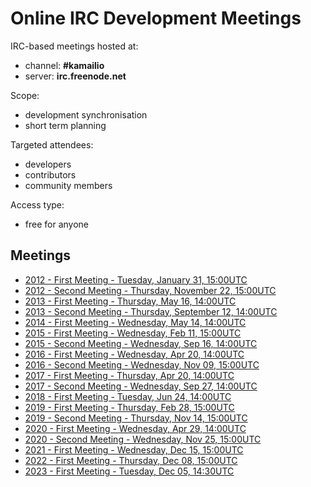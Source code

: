 # Online IRC Development Meetings

IRC-based meetings hosted at:

-   channel: **#kamailio**
-   server: **irc.freenode.net**

Scope:

-   development synchronisation
-   short term planning

Targeted attendees:

-   developers
-   contributors
-   community members

Access type:

-   free for anyone

## Meetings

-   [2012 - First Meeting - Tuesday, January 31, 15:00UTC](irc-meetings/2012a.md)
-   [2012 - Second Meeting - Thursday, November 22, 15:00UTC](irc-meetings/2012b.md)
-   [2013 - First Meeting - Thursday, May 16, 14:00UTC](irc-meetings/2013a.md)
-   [2013 - Second Meeting - Thursday, September 12, 14:00UTC](irc-meetings/2013b.md)
-   [2014 - First Meeting - Wednesday, May 14, 14:00UTC](irc-meetings/2014a.md)
-   [2015 - First Meeting - Wednesday, Feb 11, 15:00UTC](irc-meetings/2015a.md)
-   [2015 - Second Meeting - Wednesday, Sep 16, 14:00UTC](irc-meetings/2015b.md)
-   [2016 - First Meeting - Wednesday, Apr 20, 14:00UTC](irc-meetings/2016a.md)
-   [2016 - Second Meeting - Wednesday, Nov 09, 15:00UTC](irc-meetings/2016b.md)
-   [2017 - First Meeting - Thursday, Apr 20, 14:00UTC](irc-meetings/2017a.md)
-   [2017 - Second Meeting - Wednesday, Sep 27, 14:00UTC](irc-meetings/2017b.md)
-   [2018 - First Meeting - Tuesday, Jun 24, 14:00UTC](irc-meetings/2018a.md)
-   [2019 - First Meeting - Thursday, Feb 28, 15:00UTC](irc-meetings/2019a.md)
-   [2019 - Second Meeting - Thursday, Nov 14, 15:00UTC](irc-meetings/2019b.md)
-   [2020 - First Meeting - Wednesday, Apr 29, 14:00UTC](irc-meetings/2020a.md)
-   [2020 - Second Meeting - Wednesday, Nov 25, 15:00UTC](irc-meetings/2020b.md)
-   [2021 - First Meeting - Wednesday, Dec 15, 15:00UTC](irc-meetings/2021a.md)
-   [2022 - First Meeting - Thursday, Dec 08, 15:00UTC](irc-meetings/2022a.md)
-   [2023 - First Meeting - Tuesday, Dec 05, 14:30UTC](irc-meetings/2023a.md)
